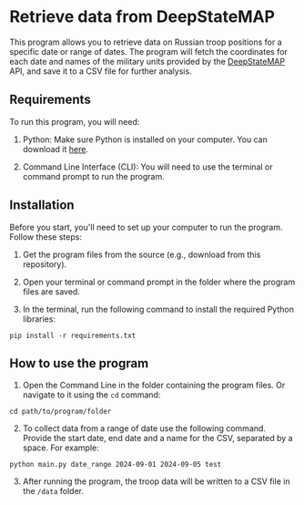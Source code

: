 # Retrieve data from DeepStateMAP

This program allows you to retrieve data on Russian troop positions for a specific date or range of dates. The program will fetch the coordinates for each date and names of the military units provided by the [DeepStateMAP](https://deepstatemap.live/#8/51.1569543/34.6343994) API, and save it to a CSV file for further analysis.

## Requirements

To run this program, you will need:

1. Python: Make sure Python is installed on your computer. You can download it [here](https://www.python.org/downloads/).

2. Command Line Interface (CLI): You will need to use the terminal or command prompt to run the program.

## Installation

Before you start, you'll need to set up your computer to run the program. Follow these steps:

1. Get the program files from the source (e.g., download from this repository).

2. Open your terminal or command prompt in the folder where the program files are saved.

3. In the terminal, run the following command to install the required Python libraries:

```
pip install -r requirements.txt
```

## How to use the program

1. Open the Command Line in the folder containing the program files. Or navigate to it using the `cd` command:

```
cd path/to/program/folder
```

2. To collect data from a range of date use the following command. Provide the start date, end date and a name for the CSV, separated by a space. For example:

```
python main.py date_range 2024-09-01 2024-09-05 test
```

3. After running the program, the troop data will be written to a CSV file in the `/data` folder.
